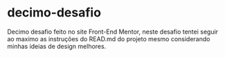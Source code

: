 # decimo-desafio
Decimo desafio feito no site Front-End Mentor, neste desafio tentei seguir ao maximo as instruções do READ.md do projeto mesmo considerando minhas ideias de design melhores.
